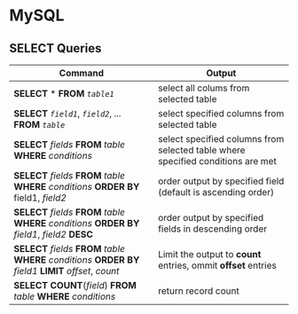 # MySQL
## SELECT Queries
| Command           | Output            |   
|---------------------------------------------------------|----------------------------------------------|   
| __SELECT__ * __FROM__ _`table1`_| select all colums from selected table|   
|__SELECT__ _`field1`_, _`field2`_, _..._ __FROM__ _`table`_ | select specified columns from selected table | 
|__SELECT__ _fields_ __FROM__ _table_ __WHERE__ _conditions_ | select specified columns from selected table where specified conditions are met|
|__SELECT__ _fields_ __FROM__ _table_ __WHERE__ _conditions_ __ORDER BY__ field1, _field2_ | order output by specified field (default is ascending order)|
|__SELECT__ _fields_ __FROM__ _table_ __WHERE__ _conditions_ __ORDER BY__ _field1_, _field2_ __DESC__ | order output by specified fields in descending order|
|__SELECT__ _fields_ __FROM__ _table_ __WHERE__ _conditions_ __ORDER BY__ _field1_ __LIMIT__ _offset_, _count_ | Limit the output to __count__ entries, ommit __offset__ entries |
|__SELECT__ __COUNT__(_field_) __FROM__ _table_ __WHERE__ _conditions_ | return record count |


